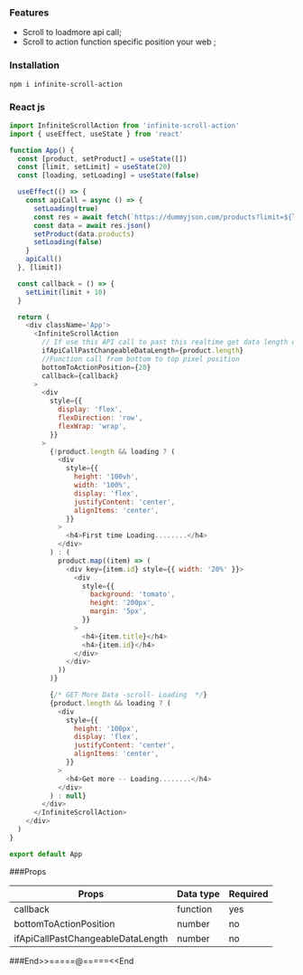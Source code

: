 ### Features

- Scroll to loadmore api call;
- Scroll to action function specific position your web ;

### Installation

`npm i infinite-scroll-action`

### React js

```javascript
import InfiniteScrollAction from 'infinite-scroll-action'
import { useEffect, useState } from 'react'

function App() {
  const [product, setProduct] = useState([])
  const [limit, setLimit] = useState(20)
  const [loading, setLoading] = useState(false)

  useEffect(() => {
    const apiCall = async () => {
      setLoading(true)
      const res = await fetch(`https://dummyjson.com/products?limit=${limit}&skip=0`)
      const data = await res.json()
      setProduct(data.products)
      setLoading(false)
    }
    apiCall()
  }, [limit])

  const callback = () => {
    setLimit(limit + 10)
  }

  return (
    <div className='App'>
      <InfiniteScrollAction
        // If use this API call to past this realtime get data length else don't need
        ifApiCallPastChangeableDataLength={product.length}
        //Function call from bottom to top pixel position
        bottomToActionPosition={20}
        callback={callback}
      >
        <div
          style={{
            display: 'flex',
            flexDirection: 'row',
            flexWrap: 'wrap',
          }}
        >
          {!product.length && loading ? (
            <div
              style={{
                height: '100vh',
                width: '100%',
                display: 'flex',
                justifyContent: 'center',
                alignItems: 'center',
              }}
            >
              <h4>First time Loading........</h4>
            </div>
          ) : (
            product.map((item) => (
              <div key={item.id} style={{ width: '20%' }}>
                <div
                  style={{
                    background: 'tomato',
                    height: '200px',
                    margin: '5px',
                  }}
                >
                  <h4>{item.title}</h4>
                  <h4>{item.id}</h4>
                </div>
              </div>
            ))
          )}

          {/* GET More Data -scroll- Loading  */}
          {product.length && loading ? (
            <div
              style={{
                height: '100px',
                display: 'flex',
                justifyContent: 'center',
                alignItems: 'center',
              }}
            >
              <h4>Get more -- Loading........</h4>
            </div>
          ) : null}
        </div>
      </InfiniteScrollAction>
    </div>
  )
}

export default App
```

###Props

| Props                             | Data type | Required |
| --------------------------------- | --------- | -------- |
| callback                          | function  | yes      |
| bottomToActionPosition            | number    | no       |
| ifApiCallPastChangeableDataLength | number    | no       |

###End>>=====@=====<<End
